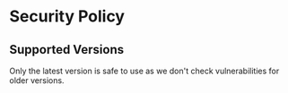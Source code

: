 # Security Policy

## Supported Versions

Only the latest version is safe to use as we don't check vulnerabilities for older versions.
